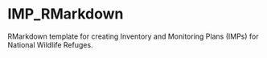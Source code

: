 # IMP_RMarkdown
RMarkdown template for creating Inventory and Monitoring Plans (IMPs) for National Wildlife Refuges.
